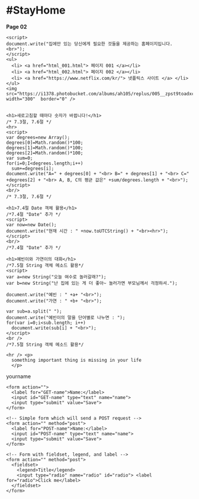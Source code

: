 <html lang="en" dir="ltr">

<head>
  <meta charset="utf-8">
  <title>REPLUS TEST SITE</title>
</head>

<body>

  <h1>#StayHome</h1>
  <p><strong>Page 02</strong></p>

    <script>
    document.write("집에만 있는 당신에게 필요한 것들을 제공하는 홈페이지입니다. <br>");
    </script>
    <ul>
      <li> <a href="html_001.html"> 페이지 001 </a></li>
      <li> <a href="html_002.html"> 페이지 002 </a></li>
      <li> <a href="https://www.netflix.com/kr/"> 넷플릭스 사이트 </a> </li>
    </ul>
    <img src="https://i1378.photobucket.com/albums/ah105/replus/005__zpst9toadxc.png" width="300"  border="0" />
    
   
    <h1>새로고침할 때마다 숫자가 바뀝니다!</h1>
    /* 7.3절, 7.6절 */
    <hr>
    <script>
    var degrees=new Array();
    degrees[0]=Math.random()*100;
    degrees[1]=Math.random()*100;
    degrees[2]=Math.random()*100;
    var sum=0;
    for(i=0;I<degrees.length;i++)
      sum+=degrees[i];
    document.write("A=" + degrees[0] + "<br> B=" + degrees[1] + "<br> C=" +degrees[2] + "<br> A, B, C의 평균 값은" +sum/degrees.length + "<br>"); 
    </script>
    <br/>
    /* 7.3절, 7.6절 */
    
    <h1>7.4절 Date 객체 활용</h1>
    /*7.4절 "Date" 추가 */
    <script>
    var now=new Date();
    document.write("현재 시간 : " +now.toUTCString() + "<br><hr>");
    </script>
    <br/>
    /*7.4절 "Date" 추가 */

    <h1>예빈이와 가연이의 대화</h1>
    /*7.5절 String 객체 메소드 활용*/
    <script>
    var a=new String("오늘 여수로 놀러갈래?");
    var b=new String("난 집에 있는 게 더 좋아~ 놀러가면 부모님께서 걱정하셔.");
    
    document.write("예빈 : " +a+ "<br>");
    document.write("가연 : " +b+ "<br>");
    
    var sub=a.split(" ");
    document.write("예빈이의 말을 단어별로 나누면 : ");
    for(var i=0;i<sub.length; i++)
      document.write(sub[i] + "<br>");
    </script>
    <br />
    /*7.5절 String 객체 메소드 활용*/
    
    <hr /> <p>
      something important thing is missing in your life
      </p>

  <form class="" action="index.html" method="post">
    <label>yourname</label>

  </form>

    <form action="">
      <label for="GET-name">Name:</label>
      <input id="GET-name" type="text" name="name">
      <input type="submit" value="Save">
    </form>

    <!-- Simple form which will send a POST request -->
    <form action="" method="post">
      <label for="POST-name">Name:</label>
      <input id="POST-name" type="text" name="name">
      <input type="submit" value="Save">
    </form>

    <!-- Form with fieldset, legend, and label -->
    <form action="" method="post">
      <fieldset>
        <legend>Title</legend>
        <input type="radio" name="radio" id="radio"> <label for="radio">Click me</label>
      </fieldset>
    </form>





  </body>

  </html>
